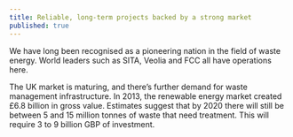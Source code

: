 ```yaml
---
title: Reliable, long-term projects backed by a strong market
published: true
---
```

We have long been recognised as a pioneering nation in the field of waste energy. World leaders such as SITA, Veolia and FCC all have operations here. 


The UK market is maturing, and there’s further demand for waste management infrastructure. In 2013, the renewable energy market created £6.8 billion in gross value. Estimates suggest that by 2020 there will still be between 5 and 15 million tonnes of waste that need treatment. This  will require 3 to 9 billion GBP of investment.

